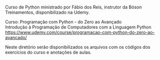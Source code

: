 Curso de Python ministrado por Fábio dos Reis, instrutor da Bóson Treinamentos, disponibilizado na Udemy.

Curso: Programação com Python - do Zero ao Avançado  
Introdução à Programação de Computadores com a Linguagem Python  
https://www.udemy.com/course/programacao-com-python-do-zero-ao-avancado/

Neste diretório serão disponibilizados os arquivos com os códigos dos exercícios do curso e anotações de aulas.
